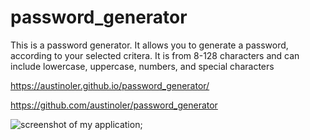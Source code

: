 # password_generator
This is a password generator. It allows you to generate a password, according to your selected critera. It is from 8-128 characters and can include lowercase, uppercase, numbers, and special characters

https://austinoler.github.io/password_generator/

https://github.com/austinoler/password_generator

<img src="IMG_5652.HEIC" alt="screenshot of my application">;

